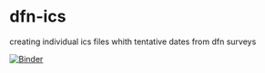 # dfn-ics
creating individual ics files whith tentative dates from dfn surveys

[![Binder](https://mybinder.org/badge_logo.svg)](https://mybinder.org/v2/gh/cbittner/dfn-ics/master?labpath=dfn-ics.ipynb)
